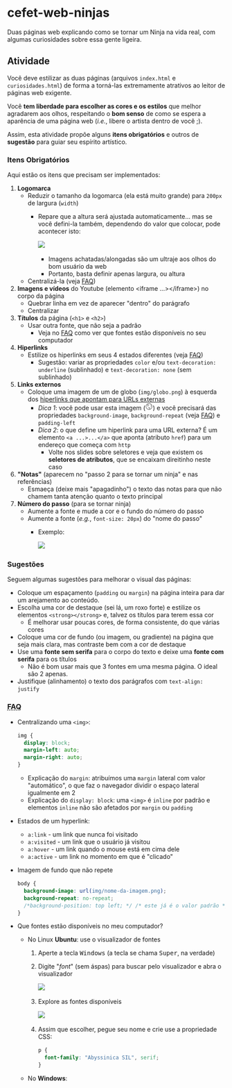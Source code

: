 # cefet-web-ninjas

Duas páginas web explicando como se tornar um Ninja na vida real, com algumas
curiosidades sobre essa gente ligeira.

## Atividade

Você deve estilizar as duas páginas (arquivos `index.html` e
`curiosidades.html`) de forma a torná-las extremamente atrativos ao leitor
de páginas web exigente.

Você **tem liberdade para escolher as cores e os estilos** que melhor agradarem
aos olhos, respeitando o **bom senso** de como se espera a aparência de uma
página web (_i.e._, libere o artista dentro de você ;).

Assim, esta atividade propõe alguns **itens obrigatórios** e outros de
**sugestão** para guiar seu espírito artístico.

### Itens Obrigatórios

Aqui estão os itens que precisam ser implementados:

1. **Logomarca**
   - Reduzir o tamanho da logomarca (ela está muito grande) para `200px`
     de largura (`width`)
     - Repare que a altura será ajustada automaticamente... mas se você
       defini-la também, dependendo do valor que colocar, pode acontecer isto:

       ![](https://fegemo.github.io/cefet-front-end/images/ninjas-flattened-image.png)
       - Imagens achatadas/alongadas são um ultraje aos olhos do bom usuário
        da web
       - Portanto, basta definir apenas largura, ou altura
   - Centralizá-la (veja [FAQ](#faq))
1. **Imagens e vídeos** do Youtube (elemento
   &lt;iframe ...&gt;&lt;/iframe&gt;) no corpo da página
   - Quebrar linha em vez de aparecer "dentro" do parágrafo
   - Centralizar
1. **Títulos** da página (`<h1>` e `<h2>`)
   - Usar outra fonte, que não seja a padrão
     - Veja no [FAQ](#faq) como ver que fontes estão disponíveis no
       seu computador
1. **Hiperlinks**
   - Estilize os hiperlinks em seus 4 estados diferentes (veja [FAQ](#faq))
     - Sugestão: variar as propriedades `color` e/ou
       `text-decoration: underline` (sublinhado) e `text-decoration: none`
       (sem sublinhado)
1. **Links externos**
   - Coloque uma imagem de um de globo (`img/globo.png`) à esquerda dos
     <u>hiperlinks que apontam para URLs externas</u>
     - _Dica 1_: você pode usar esta imagem
       (![Ícone de um globo do planeta Terra](img/globo.png)) e você
       precisará das propriedades `background-image`, `background-repeat`
       (veja [FAQ](#faq)) e `padding-left`
     - _Dica 2_: o que define um hiperlink para uma URL externa? É um elemento
       `<a ...>...</a>` que aponta (atributo `href`) para um endereço
       que começa com `http`
       - Volte nos slides sobre seletores e veja que existem os **seletores
         de atributos**, que se encaixam direitinho neste caso
1. **"Notas"** (aparecem no "passo 2 para se tornar um ninja" e nas referências)
   - Esmaeça (deixe mais "apagadinho") o texto das notas para que não
     chamem tanta atenção quanto o texto principal
1. **Número do passo** (para se tornar ninja)
   - Aumente a fonte e mude a cor e o fundo do número do passo
   - Aumente a fonte (_e.g._, `font-size: 20px`) do "nome do passo"
     - Exemplo:

       ![](https://fegemo.github.io/cefet-front-end/images/ninjas-exemplo-estilo-passo.png)

### Sugestões

Seguem algumas sugestões para melhorar o visual das páginas:

- Coloque um espaçamento (`padding` ou `margin`) na página inteira para dar um
  arejamento ao conteúdo.
- Escolha uma cor de destaque (sei lá, um roxo forte) e estilize os elementos
  `<strong></strong>` e, talvez os títulos para terem essa cor
  - É melhorar usar poucas cores, de forma consistente, do que várias cores
- Coloque uma cor de fundo (ou imagem, ou gradiente) na página que seja
  mais clara, mas contraste bem com a cor de destaque
- Use uma **fonte sem serifa** para o corpo do texto e deixe uma
  **fonte com serifa** para os títulos
  - Não é bom usar mais que 3 fontes em uma mesma página. O ideal são 2 apenas.
- Justifique (alinhamento) o texto dos parágrafos com `text-align: justify`

### <abbr title="Frequently Asked Questions">FAQ</abbr>

- Centralizando uma `<img>`:

  ```css
  img {
    display: block;
    margin-left: auto;
    margin-right: auto;
  }
  ```
  - Explicação do `margin`: atribuímos uma `margin` lateral com valor
    "automático", o que faz o navegador dividir o espaço lateral igualmente em 2
  - Explicação do `display: block`: uma `<img>` é `inline` por padrão e
    elementos `inline` não são afetados por `margin` ou `padding`
- Estados de um hyperlink:
  - `a:link` - um link que nunca foi visitado
  - `a:visited` - um link que o usuário já visitou
  - `a:hover` - um link quando o mouse está em cima dele
  - `a:active` - um link no momento em que é "clicado"
- Imagem de fundo que não repete

  ```css
  body {
    background-image: url(img/nome-da-imagem.png);
    background-repeat: no-repeat;
    /*background-position: top left; */ /* este já é o valor padrão */
  }
  ```
- Que fontes estão disponíveis no meu computador?
  - No Linux **Ubuntu**: use o visualizador de fontes
    1. Aperte a tecla <kbd>Windows</kbd> (a tecla se chama <kbd>Super</kbd>,
       na verdade)
    1. Digite "_font_" (sem áspas) para buscar pelo visualizador e abra o
       visualizador

       ![](https://fegemo.github.io/cefet-front-end/images/ninjas-ubuntu-font-visualizer-1.png)
    1. Explore as fontes disponíveis

       ![](https://fegemo.github.io/cefet-front-end/images/ninjas-ubuntu-font-visualizer-2.png)
    1. Assim que escolher, pegue seu nome e crie use a propriedade CSS:
       ```css
       p {
         font-family: "Abyssinica SIL", serif;
       }
       ```
  - No **Windows**:
